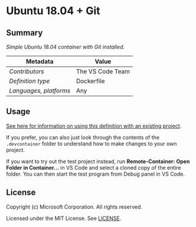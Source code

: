 # Ubuntu 18.04 + Git

## Summary

*Simple Ubuntu 18.04 container with Git installed.*

| Metadata | Value |  
|----------|-------|
| *Contributors* | The VS Code Team |
| *Definition type* | Dockerfile |
| *Languages, platforms* | Any |

## Usage

[See here for information on using this definition with an existing project](../../README.md#using-a-definition).

If you prefer, you can also just look through the contents of the `.devcontainer` folder to understand how to make changes to your own project.

If you want to try out the test project instead, run **Remote-Container: Open Folder in Container...** in VS Code and select a cloned copy of the entire folder. You can then start the test program from Debug panel in VS Code.

## License

Copyright (c) Microsoft Corporation. All rights reserved.

Licensed under the MIT License. See [LICENSE](../../LICENSE). 
